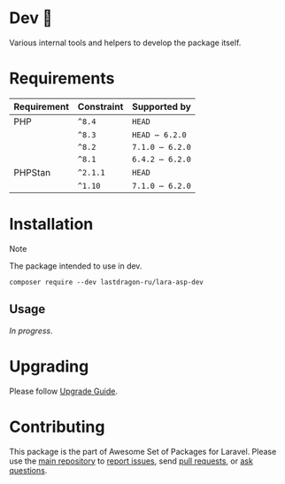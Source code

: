 # Dev 🐝

Various internal tools and helpers to develop the package itself.

[include:artisan]: <lara-asp-documentator:requirements "{$directory}">
[//]: # (start: preprocess/78cfc4c7c7c55577)
[//]: # (warning: Generated automatically. Do not edit.)

# Requirements

| Requirement  | Constraint          | Supported by |
|--------------|---------------------|------------------|
|  PHP  | `^8.4` |  `HEAD`   |
|  | `^8.3` |   `HEAD ⋯ 6.2.0`   |
|  | `^8.2` |   `7.1.0 ⋯ 6.2.0`   |
|  | `^8.1` |   `6.4.2 ⋯ 6.2.0`   |
|  PHPStan  | `^2.1.1` |  `HEAD`   |
|  | `^1.10` |   `7.1.0 ⋯ 6.2.0`   |

[//]: # (end: preprocess/78cfc4c7c7c55577)

[include:template]: ../../docs/Shared/InstallationDev.md ({"data": {"package": "dev"}})
[//]: # (start: preprocess/3d3cb65e05620e8c)
[//]: # (warning: Generated automatically. Do not edit.)

# Installation

> [!NOTE]
>
> The package intended to use in dev.

```shell
composer require --dev lastdragon-ru/lara-asp-dev
```

[//]: # (end: preprocess/3d3cb65e05620e8c)

## Usage

_In progress_.

# Upgrading

Please follow [Upgrade Guide](UPGRADE.md).

[include:file]: ../../docs/Shared/Contributing.md
[//]: # (start: preprocess/c4ba75080f5a48b7)
[//]: # (warning: Generated automatically. Do not edit.)

# Contributing

This package is the part of Awesome Set of Packages for Laravel. Please use the [main repository](https://github.com/LastDragon-ru/lara-asp) to [report issues](https://github.com/LastDragon-ru/lara-asp/issues), send [pull requests](https://github.com/LastDragon-ru/lara-asp/pulls), or [ask questions](https://github.com/LastDragon-ru/lara-asp/discussions).

[//]: # (end: preprocess/c4ba75080f5a48b7)
